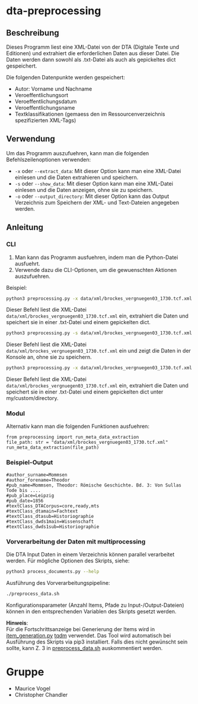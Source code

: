 # dta-preprocessing

## Beschreibung
Dieses Programm liest eine XML-Datei von der DTA (Digitale Texte und Editionen) 
und extrahiert die erforderlichen Daten aus dieser Datei. 
Die Daten werden dann sowohl als .txt-Datei als auch als gepickeltes dict gespeichert. 

Die folgenden Datenpunkte werden gespeichert:
- Autor: Vorname und Nachname
- Veroeffentlichungsort
- Veroeffentlichungsdatum
- Veroeffentlichungsname
- Textklassifikationen (gemaess den im Ressourcenverzeichnis spezifizierten XML-Tags)

## Verwendung
Um das Programm auszufuehren, kann man die folgenden Befehlszeilenoptionen verwenden:

- `-x` oder `--extract_data`: Mit dieser Option kann man eine XML-Datei einlesen
und die Daten extrahieren und speichern.
- `-s` oder `--show_data`: Mit dieser Option kann man eine XML-Datei einlesen
und die Daten anzeigen, ohne sie zu speichern.
- `-o` oder `--output_directory`: Mit dieser Option kann das Output Verzeichnis zum Speichern der XML- und Text-Dateien angegeben werden.

## Anleitung

### CLI
1. Man kann das Programm ausfuehren, indem man die Python-Datei ausfuehrt.
2. Verwende dazu die CLI-Optionen, um die gewuenschten Aktionen auszufuehren.

Beispiel:

```bash
python3 preprocessing.py -x data/xml/brockes_vergnuegen03_1730.tcf.xml
```

Dieser Befehl liest die XML-Datei `data/xml/brockes_vergnuegen03_1730.tcf.xml` ein, 
extrahiert die Daten und speichert sie in einer .txt-Datei und einem gepickelten dict.

```bash
python3 preprocessing.py -s data/xml/brockes_vergnuegen03_1730.tcf.xml
```

Dieser Befehl liest die XML-Datei `data/xml/brockes_vergnuegen03_1730.tcf.xml` ein 
und zeigt die Daten in der Konsole an, ohne sie zu speichern.

```bash
python3 preprocessing.py -x data/xml/brockes_vergnuegen03_1730.tcf.xml -o xml_extracted_data
```

Dieser Befehl liest die XML-Datei `data/xml/brockes_vergnuegen03_1730.tcf.xml` ein, 
extrahiert die Daten und speichert sie in einer .txt-Datei und einem gepickelten dict unter my/custom/directory.
 
### Modul 
Alternativ kann man die folgenden Funktionen ausfuehren:
```
from preprocessing import run_meta_data_extraction
file_path: str = "data/xml/brockes_vergnuegen03_1730.tcf.xml"
run_meta_data_extraction(file_path)
```

### Beispiel-Output
```
#author_surname=Mommsen
#author_forename=Theodor
#pub_name=Mommsen, Theodor: Römische Geschichte. Bd. 3: Von Sullas Tode bis ....
#pub_place=Leipzig
#pub_date=1856
#textClass_DTACorpus=core,ready,mts
#textClass_dtamain=Fachtext
#textClass_dtasub=Historiographie
#textClass_dwds1main=Wissenschaft
#textClass_dwds1sub=Historiographie
```

### Vorverarbeitung der Daten mit multiprocessing
Die DTA Input Daten in einem Verzeichnis können parallel verarbeitet werden. Für mögliche Optionen des Skripts, siehe:
```bash
python3 process_documents.py --help
```
Ausführung des Vorverarbeitungspipeline:
```bash
./preprocess_data.sh
```
Konfigurationsparameter (Anzahl Items, Pfade zu Input-/Output-Dateien) können in den entsprechenden Variablen des Skripts gesetzt werden.

**Hinweis**:  
Für die Fortschrittsanzeige bei Generierung der Items wird in [item_generation.py](item_generation.py)
[tqdm](https://tqdm.github.io/docs/tqdm/) verwendet. Das Tool wird automatisch bei Ausführung des Skripts via pip3 installiert.
Falls dies nicht gewünscht sein sollte, kann Z. 3 in [preprocess_data.sh](preprocess_data.sh) auskommentiert werden.

# Gruppe 
- Maurice Vogel
- Christopher Chandler 
